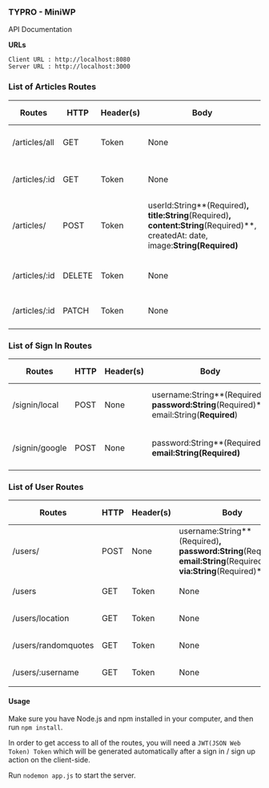 ### TYPRO - MiniWP

API Documentation

**URLs**

```Client URL : http://localhost:8080,
Client URL : http://localhost:8080
Server URL : http://localhost:3000
```

### List of Articles Routes

| Routes        | HTTP   | Header(s) | Body                                                         | Response Success                          | Response Error        | Description                    |
| ------------- | ------ | --------- | ------------------------------------------------------------ | ----------------------------------------- | --------------------- | ------------------------------ |
| /articles/all | GET    | Token     | None                                                         | `Status code : 200`<br>`dataTypes : []`   | `Status code : 400` ` | Get all articles list by users |
| /articles/:id | GET    | Token     | None                                                         | `Status code : 200`<br/>`dataTypes : {}   | `Status code : 400`   | Get specific articled by id    |
| /articles/    | POST   | Token     | userId:String**(Required)**, title:String**(Required)**, content:String**(Required)**, createdAt: date, image:**String(Required)** | `Status code : 2001`<br/>`dataTypes : {}` | `Status code : 400`   | Create an article by us        |
|               |        |           |                                                              |                                           |                       |                                |
|               |        |           |                                                              |                                           |                       |                                |
| /articles/:id | DELETE | Token     | None                                                         | `Status code : 200`<br/>`dataTypes : {}`  | `Status code : 400`   | Delete an atricle              |
| /articles/:id | PATCH  | Token     | None                                                         | `Status code : 200`<br/>`dataTypes : {}`  | `Status code : 400`   | Edit an article                |

### List of Sign In Routes

| Routes         | HTTP | Header(s) | Body                                                         | Response Success                         | Response Error      | Description            |
| -------------- | ---- | --------- | ------------------------------------------------------------ | ---------------------------------------- | ------------------- | ---------------------- |
| /signin/local  | POST | None      | username:String**(Required)**, <br>password:String**(Required)**,<br>email:String(**Required**) | `Status code : 200`<br/>`dataTypes : {}` | `Status code : 400` | Sign in through local  |
| /signin/google | POST | None      | password:String**(Required)**,<br/>email:String(**Required**)** | `Status code : 200`<br/>`dataTypes : {}` | `Status code : 400` | Sign in through google |

### List of User Routes

| Routes              | HTTP | Header(s) | Body                                                         | Response Success                           | Response Error        | Description          |
| ------------------- | ---- | --------- | ------------------------------------------------------------ | ------------------------------------------ | --------------------- | -------------------- |
| /users/             | POST | None      | username:String**(Required)**, password:String**(Required)**, email:String**(Required)**, via:String**(Required)** | `Status code : 200`<br/>`dataTypes : {}`   | `Status code : 400`   | Sign up              |
| /users              | GET  | Token     | None                                                         | `Status code : 200`<br/>`dataTypes : {}`   | `Status code : 400`   | Get all users        |
| /users/location     | GET  | Token     | None                                                         | ``Status code : 200`<br/>`dataTypes : {}`` | `Status code : 400`   | Get user location    |
| /users/randomquotes | GET  | Token     | None                                                         | ``Status code : 200`<br/>`dataTypes : {}`` | ``Status code : 400`` | Get random quotes    |
| /users/:username    | GET  | Token     | None                                                         | ``Status code : 200`<br/>`dataTypes : {}`` | ``Status code : 400`` | Get user by username |



#### Usage

Make sure you have Node.js and npm installed in your computer, and then run `npm install`.

In order to get access to all of the routes, you will need a `JWT(JSON Web Token) Token` which will be generated automatically after a sign in / sign up action on the client-side.

Run `nodemon app.js` to start the server.

